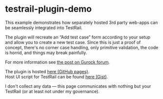 # testrail-plugin-demo

This example demonstrates how separately hosted 3rd party web-apps can be seamlessly integrated into TestRail.

The plugin will recreate an “Add test case” form according to your setup and allow you to create a new test case. Since this is just a proof of concept, there's no corner case handling, only primitive validation, the code is horrid, and things may break painfully.

For more information see [the post on Gurock forum](https://discuss.gurock.com/t/ui-script-plugin-poc-testrail-plugins-working-demo/1908).

The plugin is hosted [here (GitHub pages)](https://actinarium.github.io/testrail-plugin-demo/).  
Host UI script for TestRail can be found [here (Gist)](https://gist.github.com/Actine/e26325f93b0ff9d98029).

I don't collect any data — this page communicates with nothing but your TestRail (or at least not under my governance).
